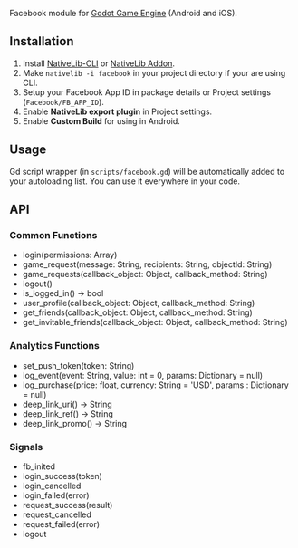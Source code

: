 Facebook module for [Godot Game Engine](http://godotengine.org/) (Android and iOS). 

## Installation

1. Install [NativeLib-CLI](https://github.com/DrMoriarty/nativelib-cli) or [NativeLib Addon](https://github.com/DrMoriarty/nativelib).
2. Make `nativelib -i facebook` in your project directory if your are using CLI.
5. Setup your Facebook App ID in package details or Project settings (`Facebook/FB_APP_ID`). 
3. Enable **NativeLib export plugin** in Project settings.
6. Enable **Custom Build** for using in Android.

## Usage

Gd script wrapper (in `scripts/facebook.gd`) will be automatically added to your autoloading list. You can use it everywhere in your code.

## API

### Common Functions
* login(permissions: Array)
* game_request(message: String, recipients: String, objectId: String)
* game_requests(callback_object: Object, callback_method: String)
* logout()
* is_logged_in() -> bool
* user_profile(callback_object: Object, callback_method: String)
* get_friends(callback_object: Object, callback_method: String)
* get_invitable_friends(callback_object: Object, callback_method: String)

### Analytics Functions
* set_push_token(token: String)
* log_event(event: String, value: int = 0, params: Dictionary = null)
* log_purchase(price: float, currency: String = 'USD', params : Dictionary = null)
* deep_link_uri() -> String
* deep_link_ref() -> String
* deep_link_promo() -> String

### Signals
* fb_inited
* login_success(token)
* login_cancelled
* login_failed(error)
* request_success(result)
* request_cancelled
* request_failed(error)
* logout
